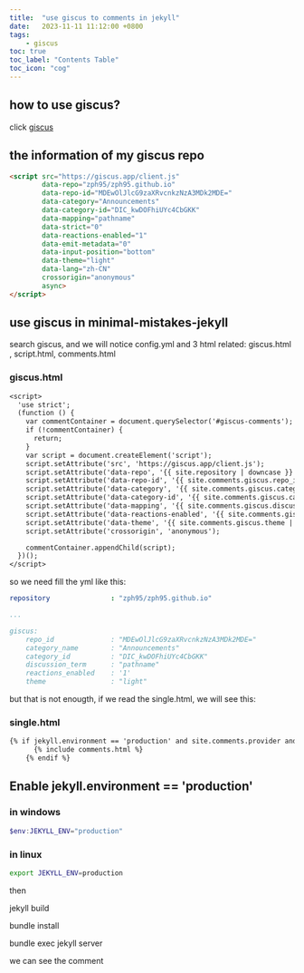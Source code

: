 ```yaml
---
title:  "use giscus to comments in jekyll"
date:   2023-11-11 11:12:00 +0800
tags: 
    - giscus
toc: true 
toc_label: "Contents Table" 
toc_icon: "cog"
---
```

## how to use giscus? 

click [giscus](https://giscus.app/zh-CN)


## the information of my  giscus repo

```html
<script src="https://giscus.app/client.js"
        data-repo="zph95/zph95.github.io"
        data-repo-id="MDEwOlJlcG9zaXRvcnkzNzA3MDk2MDE="
        data-category="Announcements"
        data-category-id="DIC_kwDOFhiUYc4CbGKK"
        data-mapping="pathname"
        data-strict="0"
        data-reactions-enabled="1"
        data-emit-metadata="0"
        data-input-position="bottom"
        data-theme="light"
        data-lang="zh-CN"
        crossorigin="anonymous"
        async>
</script>
```

## use giscus in minimal-mistakes-jekyll

search giscus, and we will notice config.yml and 3 html related: giscus.html , script.html, comments.html

### giscus.html

```txt
<script>
  'use strict';
  (function () {
    var commentContainer = document.querySelector('#giscus-comments');
    if (!commentContainer) {
      return;
    }
    var script = document.createElement('script');
    script.setAttribute('src', 'https://giscus.app/client.js');
    script.setAttribute('data-repo', '{{ site.repository | downcase }}');
    script.setAttribute('data-repo-id', '{{ site.comments.giscus.repo_id }}');
    script.setAttribute('data-category', '{{ site.comments.giscus.category_name }}');
    script.setAttribute('data-category-id', '{{ site.comments.giscus.category_id }}');
    script.setAttribute('data-mapping', '{{ site.comments.giscus.discussion_term | default: "pathname" }}');
    script.setAttribute('data-reactions-enabled', '{{ site.comments.giscus.reactions_enabled | default: 1 }}');
    script.setAttribute('data-theme', '{{ site.comments.giscus.theme | default: "light" }}');
    script.setAttribute('crossorigin', 'anonymous');

    commentContainer.appendChild(script);
  })();
</script>
```

so we need fill the yml like this:

```yml
repository               : "zph95/zph95.github.io"

...

giscus:
    repo_id              : "MDEwOlJlcG9zaXRvcnkzNzA3MDk2MDE=" 
    category_name        : "Announcements" 
    category_id          : "DIC_kwDOFhiUYc4CbGKK"
    discussion_term      : "pathname" 
    reactions_enabled    : '1' 
    theme                : "light" 
```

but that is not enougth, if we read the single.html, we will see this:

### single.html

```txt
{% if jekyll.environment == 'production' and site.comments.provider and page.comments %}
      {% include comments.html %}
    {% endif %}
```

## Enable jekyll.environment == 'production'

### in windows

```powershell
$env:JEKYLL_ENV="production"
```

### in linux

```bash
export JEKYLL_ENV=production
```
then

jekyll build

bundle install

bundle exec jekyll server

we can see the comment